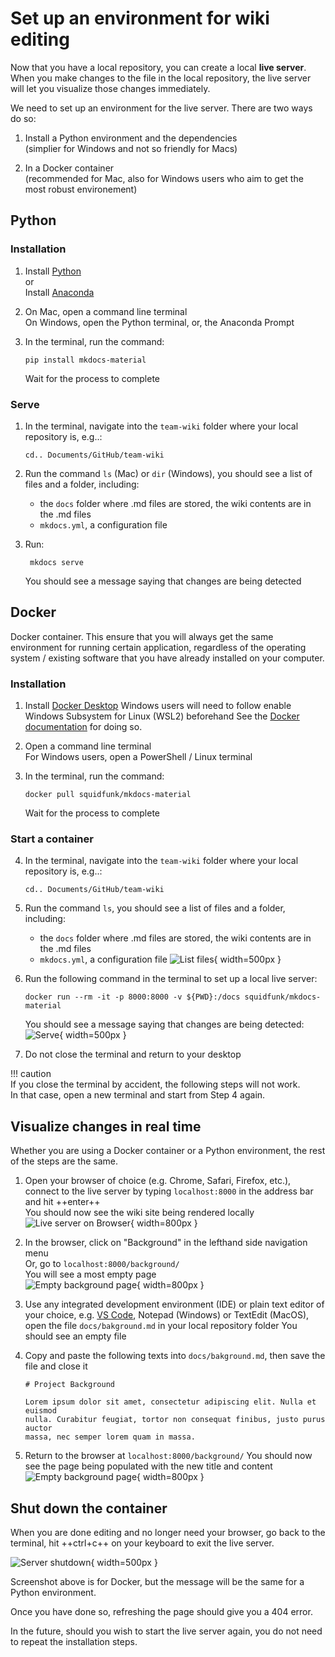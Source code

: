 # Set up an environment for wiki editing

Now that you have a local repository, you can create a local **live server**. When you make changes to the file in the local repository, the live server will let you visualize those changes immediately.

We need to set up an environment for the live server. There are two ways do so:

1. Install a Python environment and the dependencies  
   (simplier for Windows and not so friendly for Macs)

2. In a Docker container  
   (recommended for Mac, also for Windows users who aim to get the most robust environement)

## Python

### Installation

1.  Install [Python](https://www.python.org/downloads/)  
    or  
    Install [Anaconda](https://www.anaconda.com/products/individual)
2.  On Mac, open a command line terminal  
    On Windows, open the Python terminal, or, the Anaconda Prompt
3.  In the terminal, run the command:

        pip install mkdocs-material

    Wait for the process to complete

### Serve

1.  In the terminal, navigate into the `team-wiki` folder where your local repository is, e.g..:

        cd.. Documents/GitHub/team-wiki

2.  Run the command `ls` (Mac) or `dir` (Windows), you should see a list of files and a folder, including:

    - the `docs` folder where .md files are stored, the wiki contents are in the .md files
    - `mkdocs.yml`, a configuration file

3. Run:  
        
        mkdocs serve  

    You should see a message saying that changes are being detected

## Docker

Docker container. This ensure that you will always get the same environment for running certain application, regardless of the operating system / existing software that you have already installed on your computer.

### Installation

1.  Install [Docker Desktop](https://www.docker.com/products/docker-desktop)
    Windows users will need to follow enable Windows Subsystem for Linux (WSL2) beforehand
    See the [Docker documentation](https://docs.docker.com/docker-for-windows/install/) for doing so.
2.  Open a command line terminal  
    For Windows users, open a PowerShell / Linux terminal
3.  In the terminal, run the command:

        docker pull squidfunk/mkdocs-material

    Wait for the process to complete

### Start a container

4.  In the terminal, navigate into the `team-wiki` folder where your local repository is, e.g..:

        cd.. Documents/GitHub/team-wiki

5.  Run the command `ls`, you should see a list of files and a folder, including:

    - the `docs` folder where .md files are stored, the wiki contents are in the .md files
    - `mkdocs.yml`, a configuration file
      ![List files](img/tutorial_ls.png){ width=500px }

6.  Run the following command in the terminal to set up a local live server:

        docker run --rm -it -p 8000:8000 -v ${PWD}:/docs squidfunk/mkdocs-material

    You should see a message saying that changes are being detected:  
    ![Serve](img/tutorial_serve.png){ width=500px }

7.  Do not close the terminal and return to your desktop

!!! caution  
 If you close the terminal by accident, the following steps will not work.  
 In that case, open a new terminal and start from Step 4 again.

## Visualize changes in real time

Whether you are using a Docker container or a Python environment, the rest of the steps are the same.

1.  Open your browser of choice (e.g. Chrome, Safari, Firefox, etc.),  
    connect to the live server by typing `localhost:8000` in the address bar and hit ++enter++  
    You should now see the wiki site being rendered locally  
    ![Live server on Browser](img/tutorial_rendered.png){ width=800px }

2.  In the browser, click on "Background" in the lefthand side navigation menu  
    Or, go to `localhost:8000/background/`  
    You will see a most empty page  
    ![Empty background page](img/tutorial_bg_empty.png){ width=800px }

3.  Use any integrated development environment (IDE) or plain text editor of your choice,
    e.g. [VS Code](https://code.visualstudio.com/), Notepad (Windows) or TextEdit (MacOS),
    open the file `docs/bakground.md` in your local repository folder
    You should see an empty file

4.  Copy and paste the following texts into `docs/bakground.md`, then save the file and close it

        # Project Background

        Lorem ipsum dolor sit amet, consectetur adipiscing elit. Nulla et euismod
        nulla. Curabitur feugiat, tortor non consequat finibus, justo purus auctor
        massa, nec semper lorem quam in massa.

5.  Return to the browser at `localhost:8000/background/`
    You should now see the page being populated with the new title and content
    ![Empty background page](img/tutorial_bg_filled.png){ width=800px }

## Shut down the container

When you are done editing and no longer need your browser,
go back to the terminal, hit ++ctrl+c++ on your keyboard to exit the live server.

![Server shutdown](img/tutorial_shutdown.png){ width=500px }

Screenshot above is for Docker, but the message will be the same for a Python environment.  

Once you have done so, refreshing the page should give you a 404 error.  

In the future, should you wish to start the live server again, you do not need to repeat the installation steps.
